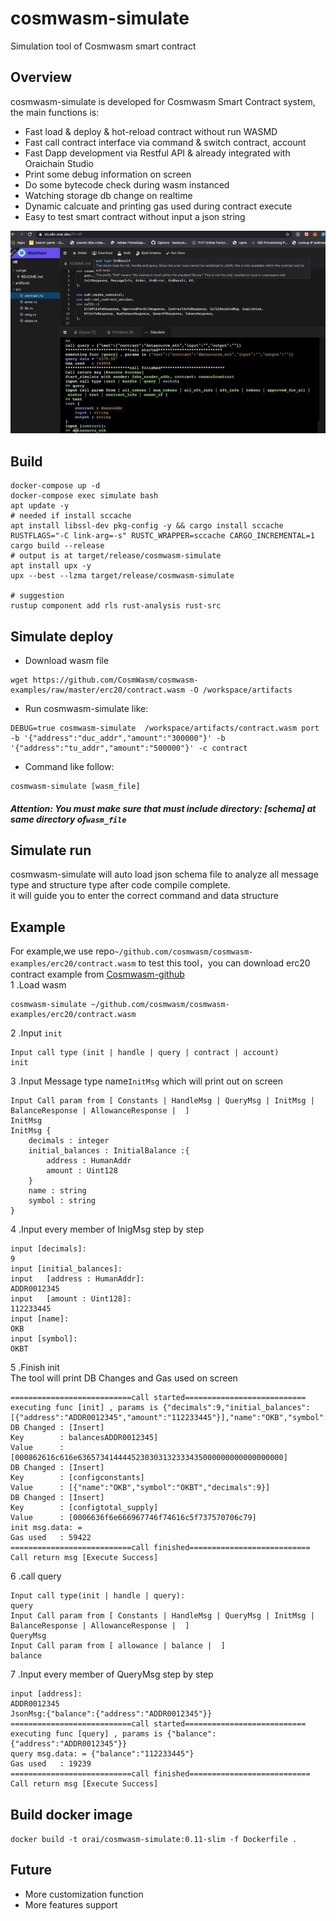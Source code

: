 # cosmwasm-simulate

Simulation tool of Cosmwasm smart contract

## Overview

cosmwasm-simulate is developed for Cosmwasm Smart Contract system, the main functions is:

- Fast load & deploy & hot-reload contract without run WASMD
- Fast call contract interface via command & switch contract, account
- Fast Dapp development via Restful API & already integrated with Oraichain Studio
- Print some debug information on screen
- Do some bytecode check during wasm instanced
- Watching storage db change on realtime
- Dynamic calcuate and printing gas used during contract execute
- Easy to test smart contract without input a json string

![Demo](./demo.jpg)

## Build

```shell script
docker-compose up -d
docker-compose exec simulate bash
apt update -y
# needed if install sccache
apt install libssl-dev pkg-config -y && cargo install sccache
RUSTFLAGS="-C link-arg=-s" RUSTC_WRAPPER=sccache CARGO_INCREMENTAL=1 cargo build --release
# output is at target/release/cosmwasm-simulate
apt install upx -y
upx --best --lzma target/release/cosmwasm-simulate

# suggestion
rustup component add rls rust-analysis rust-src
```

## Simulate deploy

- Download wasm file

```
wget https://github.com/CosmWasm/cosmwasm-examples/raw/master/erc20/contract.wasm -O /workspace/artifacts
```

- Run cosmwasm-simulate like:

```shell script
DEBUG=true cosmwasm-simulate  /workspace/artifacts/contract.wasm port -b '{"address":"duc_addr","amount":"300000"}' -b '{"address":"tu_addr","amount":"500000"}' -c contract
```

- Command like follow:

```shell script
cosmwasm-simulate [wasm_file]
```

##### Attention: You must make sure that must include directory: [schema] at same directory of`wasm_file`

## Simulate run

cosmwasm-simulate will auto load json schema file to analyze all message type and structure type after code compile complete.  
it will guide you to enter the correct command and data structure

## Example

For example,we use repo`~/github.com/cosmwasm/cosmwasm-examples/erc20/contract.wasm` to test this tool，you can download erc20 contract example from [Cosmwasm-github](https://github.com/CosmWasm/cosmwasm-examples)  
1 .Load wasm

```shell script
cosmwasm-simulate ~/github.com/cosmwasm/cosmwasm-examples/erc20/contract.wasm
```

2 .Input `init`

```shell script
Input call type (init | handle | query | contract | account)
init
```

3 .Input Message type name`InitMsg` which will print out on screen

```shell script
Input Call param from [ Constants | HandleMsg | QueryMsg | InitMsg | BalanceResponse | AllowanceResponse |  ]
InitMsg
InitMsg {
	decimals : integer
	initial_balances : InitialBalance :{
		address : HumanAddr
		amount : Uint128
	}
	name : string
	symbol : string
}
```

4 .Input every member of InigMsg step by step

```shell script
input [decimals]:
9
input [initial_balances]:
input 	[address : HumanAddr]:
ADDR0012345
input 	[amount : Uint128]:
112233445
input [name]:
OKB
input [symbol]:
OKBT
```

5 .Finish init  
The tool will print DB Changes and Gas used on screen

```shell script
===========================call started===========================
executing func [init] , params is {"decimals":9,"initial_balances":[{"address":"ADDR0012345","amount":"112233445"}],"name":"OKB","symbol":"OKBT"}
DB Changed : [Insert]
Key        : balancesADDR0012345]
Value      : [000862616c616e6365734144445230303132333435000000000000000000]
DB Changed : [Insert]
Key        : [configconstants]
Value      : [{"name":"OKB","symbol":"OKBT","decimals":9}]
DB Changed : [Insert]
Key        : [configtotal_supply]
Value      : [0006636f6e666967746f74616c5f737570706c79]
init msg.data: =
Gas used   : 59422
===========================call finished===========================
Call return msg [Execute Success]
```

6 .call query

```shell script
Input call type(init | handle | query):
query
Input Call param from [ Constants | HandleMsg | QueryMsg | InitMsg | BalanceResponse | AllowanceResponse |  ]
QueryMsg
Input Call param from [ allowance | balance |  ]
balance
```

7 .Input every member of QueryMsg step by step

```shell script
input [address]:
ADDR0012345
JsonMsg:{"balance":{"address":"ADDR0012345"}}
===========================call started===========================
executing func [query] , params is {"balance":{"address":"ADDR0012345"}}
query msg.data: = {"balance":"112233445"}
Gas used   : 19239
===========================call finished===========================
Call return msg [Execute Success]
```

## Build docker image

`docker build -t orai/cosmwasm-simulate:0.11-slim -f Dockerfile .`

## Future

- More customization function
- More features support
